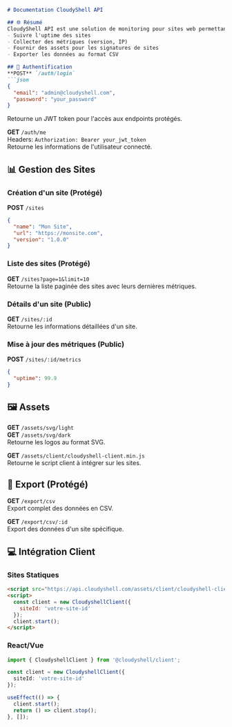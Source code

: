 ```markdown
# Documentation CloudyShell API

## 🌐 Résumé
CloudyShell API est une solution de monitoring pour sites web permettant de :
- Suivre l'uptime des sites
- Collecter des métriques (version, IP)
- Fournir des assets pour les signatures de sites
- Exporter les données au format CSV

## 🔑 Authentification
**POST** `/auth/login`
```json
{
  "email": "admin@cloudyshell.com",
  "password": "your_password"
}
```
Retourne un JWT token pour l'accès aux endpoints protégés.

**GET** `/auth/me`  
Headers: `Authorization: Bearer your_jwt_token`  
Retourne les informations de l'utilisateur connecté.

## 📊 Gestion des Sites

### Création d'un site (Protégé)
**POST** `/sites`
```json
{
  "name": "Mon Site",
  "url": "https://monsite.com",
  "version": "1.0.0"
}
```

### Liste des sites (Protégé)
**GET** `/sites?page=1&limit=10`  
Retourne la liste paginée des sites avec leurs dernières métriques.

### Détails d'un site (Public)
**GET** `/sites/:id`  
Retourne les informations détaillées d'un site.

### Mise à jour des métriques (Public)
**POST** `/sites/:id/metrics`
```json
{
  "uptime": 99.9
}
```

## 🖼️ Assets
**GET** `/assets/svg/light`  
**GET** `/assets/svg/dark`  
Retourne les logos au format SVG.

**GET** `/assets/client/cloudyshell-client.min.js`  
Retourne le script client à intégrer sur les sites.

## 📑 Export (Protégé)
**GET** `/export/csv`  
Export complet des données en CSV.

**GET** `/export/csv/:id`  
Export des données d'un site spécifique.

## 💻 Intégration Client

### Sites Statiques
```html
<script src="https://api.cloudyshell.com/assets/client/cloudyshell-client.min.js"></script>
<script>
  const client = new CloudyshellClient({
    siteId: 'votre-site-id'
  });
  client.start();
</script>
```

### React/Vue
```typescript
import { CloudyshellClient } from '@cloudyshell/client';

const client = new CloudyshellClient({
  siteId: 'votre-site-id'
});

useEffect(() => {
  client.start();
  return () => client.stop();
}, []);
```
```
